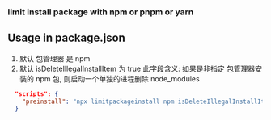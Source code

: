 ### limit install package with npm or pnpm or yarn

## Usage in package.json

1. 默认 包管理器 是 npm
1. 默认 isDeleteIllegalInstallItem 为 true 此字段含义: 如果是非指定 包管理器安装的 npm 包, 则启动一个单独的进程删除 node_modules

```json
  "scripts": {
    "preinstall": "npx limitpackageinstall npm isDeleteIllegalInstallItem=true"
  }
```
